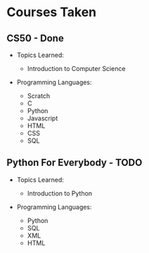 # Courses Taken

## CS50 - Done

- Topics Learned:
  - Introduction to Computer Science

- Programming Languages:
  - Scratch
  - C
  - Python
  - Javascript
  - HTML
  - CSS
  - SQL

## Python For Everybody - TODO

- Topics Learned:
  - Introduction to Python

- Programming Languages:
  - Python
  - SQL
  - XML
  - HTML

